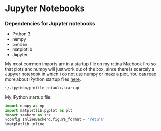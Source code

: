 Jupyter Notebooks
===

### Dependencies for Jupyter notebooks
- Python 3
- numpy
- pandas
- matplotlib
- Jupyter

My most common imports are in a startup file on my retina Macbook Pro so that plots and numpy will just work out of the box, since there is scarcely a Jupyter notebook in which I do not use numpy or make a plot. You can read more about IPython startup files [here](https://ipython.org/ipython-doc/1/config/overview.html#startup-files).

`~/.ipython/profile_default/startup`

My IPython startup file:

```Python
import numpy as np
import matplotlib.pyplot as plt
import seaborn as sns
%config InlineBackend.figure_format = 'retina'
%matplotlib inline
```
